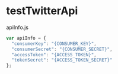 testTwitterApi
==============

apiInfo.js
```javascript
var apiInfo = {
  "consumerKey": "{CONSUMER_KEY}",
  "consumerSecret": "{CONSUMER_SECRET}",
  "accessToken": "{ACCESS_TOKEN}",
  "tokenSecret": "{ACCESS_TOKEN_SECRET}"
};
```
